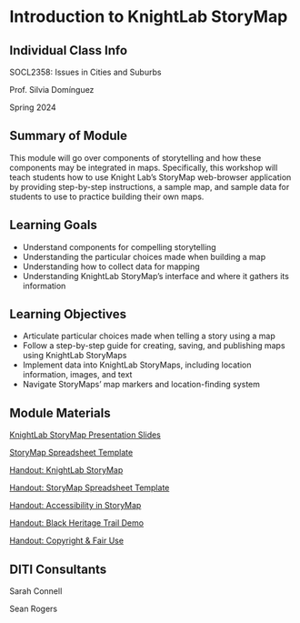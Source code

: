 <h1>Introduction to KnightLab StoryMap</h1>
<h2>Individual Class Info</h2>

SOCL2358: Issues in Cities and Suburbs

Prof. Silvia Domínguez

Spring 2024


<h2>Summary of Module</h2>

This module will go over components of storytelling and how these components may be integrated in maps. Specifically, this workshop will teach students how to use Knight Lab’s StoryMap web-browser application by providing step-by-step instructions, a sample map, and sample data for students to use to practice building their own maps. 

<h2>Learning Goals</h2>

* Understand components for compelling storytelling 
* Understanding the particular choices made when building a map
* Understanding how to collect data for mapping
* Understanding KnightLab StoryMap’s interface and where it gathers its information

<h2>Learning Objectives</h2>

* Articulate particular choices made when telling a story using a map 
* Follow a step-by-step guide for creating, saving, and publishing maps using KnightLab StoryMaps
* Implement data into KnightLab StoryMaps, including location information, images, and text
* Navigate StoryMaps’ map markers and location-finding system 

<h2>Module Materials</h2>

[KnightLab StoryMap Presentation Slides](https://github.com/NULabNortheastern/digitalassignmentshowcase/blob/master/mapping/sp24-dominguez-socl2358-storymap/storymap-slides.pdf)

[StoryMap Spreadsheet Template](https://github.com/NULabNortheastern/digitalassignmentshowcase/blob/master/mapping/sp24-dominguez-socl2358-storymap/StoryMap_Spreadsheet_Template.xlsx)

[Handout: KnightLab StoryMap](https://github.com/NULabNortheastern/digitalassignmentshowcase/blob/master/handouts/mapping/Handout-StoryMap.pdf)

[Handout: StoryMap Spreadsheet Template](https://github.com/NULabNortheastern/digitalassignmentshowcase/blob/master/handouts/mapping/Handout-StoryMap_Spreadsheet_Template.pdf)

[Handout: Accessibility in StoryMap](https://github.com/NULabNortheastern/digitalassignmentshowcase/blob/master/handouts/mapping/Handout-Accessibility_StoryMap.pdf)

[Handout: Black Heritage Trail Demo](https://github.com/NULabNortheastern/digitalassignmentshowcase/blob/master/handouts/mapping/Handout-Black_Heritage_Trail.pdf)

[Handout: Copyright & Fair Use](https://github.com/NULabNortheastern/digitalassignmentshowcase/blob/master/handouts/Copyright-Fair-Use.pdf)

<h2>DITI Consultants</h2>

Sarah Connell

Sean Rogers




